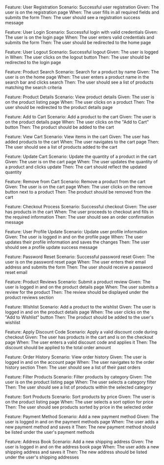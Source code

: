 Feature: User Registration
Scenario: Successful user registration
Given: The user is on the registration page
When: The user fills in all required fields and submits the form
Then: The user should see a registration success message

Feature: User Login
Scenario: Successful login with valid credentials
Given: The user is on the login page
When: The user enters valid credentials and submits the form
Then: The user should be redirected to the home page

Feature: User Logout
Scenario: Successful logout
Given: The user is logged in
When: The user clicks on the logout button
Then: The user should be redirected to the login page

Feature: Product Search
Scenario: Search for a product by name
Given: The user is on the home page
When: The user enters a product name in the search bar and clicks search
Then: The user should see a list of products matching the search criteria

Feature: Product Details
Scenario: View product details
Given: The user is on the product listing page
When: The user clicks on a product
Then: The user should be redirected to the product details page

Feature: Add to Cart
Scenario: Add a product to the cart
Given: The user is on the product details page
When: The user clicks on the "Add to Cart" button
Then: The product should be added to the cart

Feature: View Cart
Scenario: View items in the cart
Given: The user has added products to the cart
When: The user navigates to the cart page
Then: The user should see a list of products added to the cart

Feature: Update Cart
Scenario: Update the quantity of a product in the cart
Given: The user is on the cart page
When: The user updates the quantity of a product and clicks update
Then: The cart should reflect the updated quantity

Feature: Remove from Cart
Scenario: Remove a product from the cart
Given: The user is on the cart page
When: The user clicks on the remove button next to a product
Then: The product should be removed from the cart

Feature: Checkout Process
Scenario: Successful checkout
Given: The user has products in the cart
When: The user proceeds to checkout and fills in the required information
Then: The user should see an order confirmation message

Feature: User Profile Update
Scenario: Update user profile information
Given: The user is logged in and on the profile page
When: The user updates their profile information and saves the changes
Then: The user should see a profile update success message

Feature: Password Reset
Scenario: Successful password reset
Given: The user is on the password reset page
When: The user enters their email address and submits the form
Then: The user should receive a password reset email

Feature: Product Reviews
Scenario: Submit a product review
Given: The user is logged in and on the product details page
When: The user submits a review for the product
Then: The review should be displayed under the product reviews section

Feature: Wishlist
Scenario: Add a product to the wishlist
Given: The user is logged in and on the product details page
When: The user clicks on the "Add to Wishlist" button
Then: The product should be added to the user's wishlist

Feature: Apply Discount Code
Scenario: Apply a valid discount code during checkout
Given: The user has products in the cart and is on the checkout page
When: The user enters a valid discount code and applies it
Then: The discount should be applied to the total order amount

Feature: Order History
Scenario: View order history
Given: The user is logged in and on the account page
When: The user navigates to the order history section
Then: The user should see a list of their past orders

Feature: Filter Products
Scenario: Filter products by category
Given: The user is on the product listing page
When: The user selects a category filter
Then: The user should see a list of products within the selected category

Feature: Sort Products
Scenario: Sort products by price
Given: The user is on the product listing page
When: The user selects a sort option for price
Then: The user should see products sorted by price in the selected order

Feature: Payment Method
Scenario: Add a new payment method
Given: The user is logged in and on the payment methods page
When: The user adds a new payment method and saves it
Then: The new payment method should be listed under the user's payment methods

Feature: Address Book
Scenario: Add a new shipping address
Given: The user is logged in and on the address book page
When: The user adds a new shipping address and saves it
Then: The new address should be listed under the user's shipping addresses